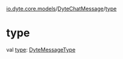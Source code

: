 [io.dyte.core.models](../index.md)/[DyteChatMessage](index.md)/[type](type.md)

# type


val [type](type.md): [DyteMessageType](../-dyte-message-type/index.md)
